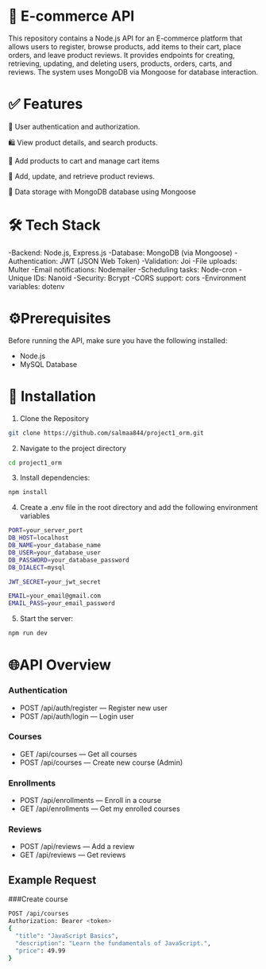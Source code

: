 ﻿# 🛒 E-commerce API
This repository contains a Node.js API for an E-commerce platform that allows users to register, browse products, add items to their cart, place orders, and leave product reviews. It provides endpoints for creating, retrieving, updating, and deleting users, products, orders, carts, and reviews. The system uses MongoDB via Mongoose for database interaction.


# ✅ Features
🔑 User authentication and authorization.

🛍 View product details, and search products.

🛒 Add products to cart and manage cart items

📝 Add, update, and retrieve product reviews.

💾 Data storage with MongoDB database using Mongoose  



# 🛠 Tech Stack
-Backend: Node.js, Express.js
-Database: MongoDB (via Mongoose)
-Authentication: JWT (JSON Web Token)
-Validation: Joi
-File uploads: Multer
-Email notifications: Nodemailer
-Scheduling tasks: Node-cron
-Unique IDs: Nanoid
-Security: Bcrypt
-CORS support: cors
-Environment variables: dotenv


# ⚙️Prerequisites
Before running the API, make sure you have the following installed:

- Node.js
- MySQL Database

# 🚀 Installation

1. Clone the Repository
```bash
git clone https://github.com/salmaa844/project1_orm.git

```
2. Navigate to the project directory
```bash
cd project1_orm

```
3. Install dependencies:
```bash
npm install
```
4. Create a .env file in the root directory and add the following environment variables
```bash
PORT=your_server_port
DB_HOST=localhost
DB_NAME=your_database_name
DB_USER=your_database_user
DB_PASSWORD=your_database_password
DB_DIALECT=mysql

JWT_SECRET=your_jwt_secret

EMAIL=your_email@gmail.com
EMAIL_PASS=your_email_password
```
5. Start the server: 
```bash
npm run dev
```
# 🌐API Overview

### Authentication

- POST /api/auth/register — Register new user
- POST /api/auth/login — Login user

### Courses

- GET /api/courses — Get all courses
- POST /api/courses — Create new course (Admin)

### Enrollments

- POST /api/enrollments — Enroll in a course
- GET /api/enrollments — Get my enrolled courses

### Reviews

- POST /api/reviews — Add a review
- GET /api/reviews — Get reviews
  
## Example Request
###Create course
```bash
POST /api/courses
Authorization: Bearer <token>
{
  "title": "JavaScript Basics",
  "description": "Learn the fundamentals of JavaScript.",
  "price": 49.99
}
```




